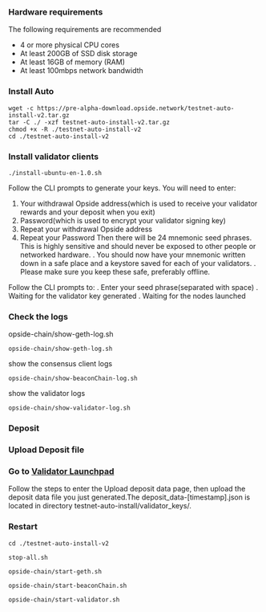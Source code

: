 ### Hardware requirements

The following requirements are recommended

- 4 or more physical CPU cores
- At least 200GB of SSD disk storage
- At least 16GB of memory (RAM)
- At least 100mbps network bandwidth

### Install Auto
```
wget -c https://pre-alpha-download.opside.network/testnet-auto-install-v2.tar.gz 
tar -C ./ -xzf testnet-auto-install-v2.tar.gz
chmod +x -R ./testnet-auto-install-v2
cd ./testnet-auto-install-v2
```

### Install validator clients
```
./install-ubuntu-en-1.0.sh
```

Follow the CLI prompts to generate your keys. You will need to enter:
1. Your withdrawal Opside address(which is used to receive your validator rewards and your deposit when you exit)
2. Password(which is used to encrypt your validator signing key)
3. Repeat your withdrawal Opside address
4. Repeat your Password
Then there will be 24 mnemonic seed phrases. This is highly sensitive and should never be exposed to other people or networked hardware.
. You should now have your mnemonic written down in a safe place and a keystore saved for each of your validators.
. Please make sure you keep these safe, preferably offline.

Follow the CLI prompts to:
. Enter your seed phrase(separated with space)
. Waiting for the validator key generated
. Waiting for the nodes launched


### Check the logs

opside-chain/show-geth-log.sh
```
opside-chain/show-geth-log.sh
```
show the consensus client logs
```
opside-chain/show-beaconChain-log.sh
```
show the validator logs
```
opside-chain/show-validator-log.sh
```

### Deposit
### Upload Deposit file
### Go to [Validator Launchpad](https://opside.network/validator/deposit)
Follow the steps to enter the Upload deposit data page, then upload the deposit data file you just generated.The deposit_data-[timestamp].json is located in directory testnet-auto-install/validator_keys/.

### Restart
```
cd ./testnet-auto-install-v2
```
```
stop-all.sh
```
```
opside-chain/start-geth.sh
```
```
opside-chain/start-beaconChain.sh
```
```
opside-chain/start-validator.sh
```
